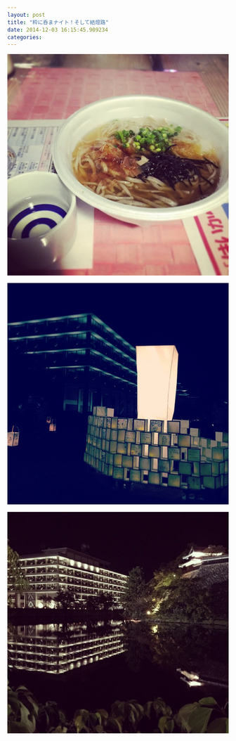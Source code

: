 ```yaml
---
layout: post
title: "粋に呑まナイト！そして結燈路"
date: 2014-12-03 16:15:45.909234
categories: 
---
```


![](/assets/images/201410/10706775_302326043301572_1312828302_n.jpg)

![](/assets/images/201410/1530726_1511528775753891_573727153_n.jpg)

![](/assets/images/201410/10731806_1498140943770332_442810624_n.jpg)


